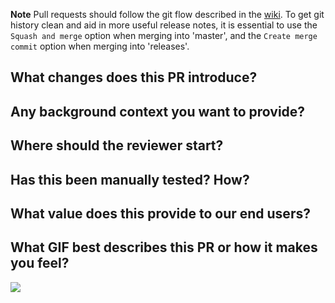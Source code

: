 **Note**
Pull requests should follow the git flow described in the [wiki](https://github.com/likewu/MathLand/wiki/Git-flow).
To get git history clean and aid in more useful release notes, it is essential to use the `Squash and merge` option when
merging into 'master', and the `Create merge commit` option when merging into 'releases'.

## What changes does this PR introduce?

## Any background context you want to provide?

## Where should the reviewer start?

## Has this been manually tested? How?

## What value does this provide to our end users?

## What GIF best describes this PR or how it makes you feel?
![](paste_url_in_here)
